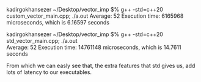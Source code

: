 kadirgokhansezer ~/Desktop/vector_imp $% g++ -std=c++20 custom_vector_main.cpp; ./a.out
Average: 52
Execution time: 6165968 microseconds, which is 6.16597 seconds


kadirgokhansezer ~/Desktop/vector_imp $% g++ -std=c++20 std_vector_main.cpp; ./a.out   
Average: 52
Execution time: 14761148 microseconds, which is 14.7611 seconds



From which we can easly see that, the extra features that std gives us, add lots of latency to our executables.

